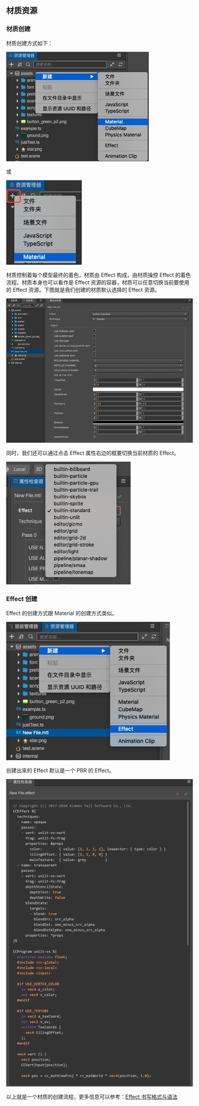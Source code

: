 ## 材质资源

### 材质创建

材质创建方式如下：

![material-create](material/material-create.png)

或

![material-create-menu](material/material-create-menu.png)

材质控制着每个模型最终的着色，材质由 Effect 构成，由材质操控 Effect 的着色流程。材质本身也可以看作是 Effect 资源的容器，材质可以任意切换当前要使用的 Effect 资源。下图就是我们创建的材质默认选择的 Effect 资源。

![default-effect](material/default-effect.png)

同时，我们还可以通过点击 Effect 属性右边的框要切换当前材质的 Effect。

![effects](material/effects.png)

### Effect 创建

Effect 的创建方式跟 Material 的创建方式类似。

![effect-create](material/effect-create.png)

创建出来的 Effect 默认是一个 PBR 的 Effect。

![effect-show](material/effect-show.png)

以上就是一个材质的创建流程，更多信息可以参考：[Effect 书写格式与语法](../material-system/effect-syntax.md)
